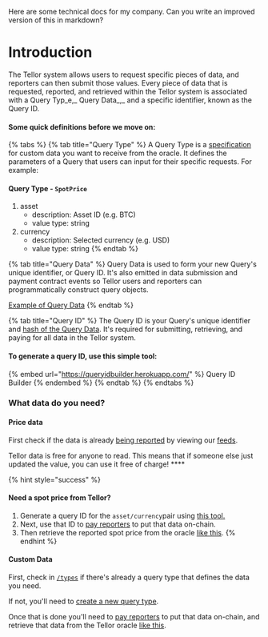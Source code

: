 Here are some technical docs for my company. Can you write an improved version of this in markdown?


# Introduction

The Tellor system allows users to request specific pieces of data, and reporters can then submit those values. Every piece of data that is requested, reported, and retrieved within the Tellor system is associated with a Query Typ_e,_ Query Data_,_ and a specific identifier, known as the Query ID.&#x20;

#### Some quick definitions before we move on:

{% tabs %}
{% tab title="Query Type" %}
A Query Type is a [specification](https://github.com/tellor-io/dataSpecs) for custom data you want to receive from the oracle.  It  defines the parameters of a Query that users can input for their specific requests.  For example:

#### Query Type - `SpotPrice`

1. asset
   * description: Asset ID (e.g. BTC)
   * value type: string
2. currency
   * description: Selected currency (e.g. USD)
   * value type: string
{% endtab %}

{% tab title="Query Data" %}
Query Data is used to form your new Query's unique identifier, or Query ID. It's also emitted in data submission and payment contract events so Tellor users and reporters can programmatically construct query objects.

[Example of Query Data](https://app.gitbook.com/s/tcQlo49FAqTaOimNOz0X/getting-data/creating-a-query#example-querydata-and-queryid)
{% endtab %}

{% tab title="Query ID" %}
The Query ID is your Query's unique identifier and [hash of the Query Data](creating-a-query.md#example-querydata-and-queryid). It's required for submitting, retrieving, and paying for all data in the Tellor system.&#x20;

#### To generate a query ID, use this simple tool:

{% embed url="https://queryidbuilder.herokuapp.com/" %}
Query ID Builder
{% endembed %}
{% endtab %}
{% endtabs %}

### **What data do you need?**

#### **Price data**

First check if the data is already [being reported](https://github.com/tellor-io/telliot-feeds/tree/main/src/telliot\_feeds/feeds) by viewing our [feeds](https://feed.tellor.io/).

Tellor data is free for anyone to read. This means that if someone else just updated the value, you can use it free of charge! ****&#x20;

{% hint style="success" %}
#### Need a spot price from Tellor?&#x20;

1. Generate a query ID for the `asset/currency`pair using [this tool.](https://app.gitbook.com/s/tcQlo49FAqTaOimNOz0X/getting-data/creating-a-query#getting-a-query-id-and-query-data) &#x20;
2. Next, use that ID to [pay reporters](https://app.gitbook.com/s/tcQlo49FAqTaOimNOz0X/getting-data/funding-a-feed#funding-a-one-time-request) to put that data on-chain.&#x20;
3. Then retrieve the reported spot price from the oracle [like this](reading-data/).
{% endhint %}

#### Custom Data

First, check in [`/types`](https://github.com/tellor-io/dataSpecs/blob/main/types) if there's already a query type that defines the data you need.

If not, you'll need to [create a new query type](https://app.gitbook.com/s/tcQlo49FAqTaOimNOz0X/getting-data/creating-a-query#creating-a-new-query-type).&#x20;

Once that is done you'll need to [pay reporters](https://app.gitbook.com/s/tcQlo49FAqTaOimNOz0X/getting-data/funding-a-feed#funding-a-one-time-request) to put that data on-chain, and retrieve that data from the Tellor oracle [like this](https://app.gitbook.com/s/tcQlo49FAqTaOimNOz0X/getting-data/using-tellor).
